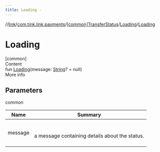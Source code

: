 ```yaml
---
title: Loading -
---
```

//[link](../../../index.md)/[com.tink.link.payments](../../index.md)/[[common]TransferStatus](../index.md)/[Loading](index.md)/[Loading](-loading.md)



# Loading  
[common]  
Content  
fun [Loading](-loading.md)(message: [String](https://kotlinlang.org/api/latest/jvm/stdlib/kotlin/-string/index.html)? = null)  
More info  


## Parameters  
  
common  
  
|  Name|  Summary| 
|---|---|
| <a name="com.tink.link.payments/TransferStatus.Loading/Loading/#kotlin.String?/PointingToDeclaration/"></a>message| <a name="com.tink.link.payments/TransferStatus.Loading/Loading/#kotlin.String?/PointingToDeclaration/"></a><br><br>a message containing details about the status.<br><br>
  
  



